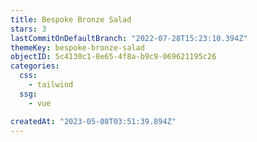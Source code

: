 ```yaml
---
title: Bespoke Bronze Salad
stars: 3
lastCommitOnDefaultBranch: "2022-07-28T15:23:10.394Z"
themeKey: bespoke-bronze-salad
objectID: 5c4130c1-8e65-4f8a-b9c9-069621195c26
categories:
  css:
    - tailwind
  ssg:
    - vue

createdAt: "2023-05-08T03:51:39.894Z"
---
```


